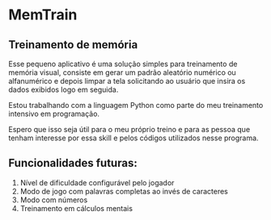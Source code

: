 # MemTrain
## Treinamento de memória
Esse pequeno aplicativo é uma solução simples para treinamento de memória visual, consiste em gerar um padrão aleatório numérico ou alfanumérico e depois limpar a tela solicitando ao usuário que insira os dados exibidos logo em seguida.

Estou trabalhando com a linguagem Python como parte do meu treinamento intensivo em programação.

Espero que isso seja útil para o meu próprio treino e para as pessoa que tenham interesse por essa skill e pelos códigos utilizados nesse programa.

## Funcionalidades futuras:
1. Nível de dificuldade configurável pelo jogador
1. Modo de jogo com palavras completas ao invés de caracteres
1. Modo com números
1. Treinamento em cálculos mentais